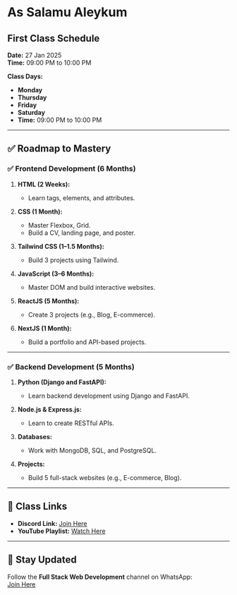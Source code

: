 # As Salamu Aleykum  

## First Class Schedule  
**Date:** 27 Jan 2025  
**Time:** 09:00 PM to 10:00 PM  

**Class Days:**  
- **Monday**  
- **Thursday**  
- **Friday**  
- **Saturday**  
- **Time:** 09:00 PM to 10:00 PM  

---

## ✅ Roadmap to Mastery  

### ✅ Frontend Development (6 Months)  
1. **HTML (2 Weeks):**  
   - Learn tags, elements, and attributes.  

2. **CSS (1 Month):**  
   - Master Flexbox, Grid.  
   - Build a CV, landing page, and poster.  

3. **Tailwind CSS (1–1.5 Months):**  
   - Build 3 projects using Tailwind.  

4. **JavaScript (3–6 Months):**  
   - Master DOM and build interactive websites.  

5. **ReactJS (5 Months):**  
   - Create 3 projects (e.g., Blog, E-commerce).  

6. **NextJS (1 Month):**  
   - Build a portfolio and API-based projects.  

---

### ✅ Backend Development (5 Months)  
1. **Python (Django and FastAPI):**  
   - Learn backend development using Django and FastAPI.  

2. **Node.js & Express.js:**  
   - Learn to create RESTful APIs.  

3. **Databases:**  
   - Work with MongoDB, SQL, and PostgreSQL.  

4. **Projects:**  
   - Build 5 full-stack websites (e.g., E-commerce, Blog).  

---

## 📎 Class Links  
- **Discord Link:** [Join Here](https://discord.gg/8mkghEvaJT)  
- **YouTube Playlist:** [Watch Here](https://www.youtube.com/playlist?list=PLyjQWlylgnG15DhUrAo5lNh-8k-G0ywWO)  

---

## 📲 Stay Updated  
Follow the **Full Stack Web Development** channel on WhatsApp:  
[Join Here](https://whatsapp.com/channel/0029Vb3Fo9a0gcfSwnqwFT25)  
```